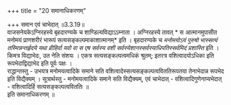 +++
title = "20 समानाधिकरणम्"

+++
समान एवं चाभेदात् ॥3.3.19॥  
वाजसनेयकेऽग्निरहस्ये बृहदारण्यके च शाण्डिल्यविद्याऽऽम्नाता । अग्निरहस्ये तावत् * स आत्मानमुपासीत मनोमयं प्राणशरीरं भारूपं सत्यसङ्कल्पमाकाशात्मानम्* इति । बृहदारण्यके च *मनोमयोऽयं पुरुषो भास्सत्यं तस्मिन्नन्तर्हृदये यथा व्रीहिर्वा यवो वा स एष सर्वस्य वशी सर्वस्येशानस्सर्वस्याधिपतिस्सर्वमिदं प्रशास्ति* इति । किमत्र विद्याभेदः, उत नेति संशयः । एकत्र सत्यसङ्कल्पत्वमधिकं श्रुतम्; इतरत्र वशित्वादयोऽधिका इति रूपभेदाद्विद्याभेद इति पूर्वः पक्षः ।   
राद्धान्तस्तु - उभयत्र मनोमयत्वादिके समाने सति वशित्वादेस्सत्यसङ्कल्पत्वविततिरूपतया तेनाभेदान्न रूपभेद इति विद्यैक्यम् । सूत्रार्थस्तु - मनोमयत्वादिके समाने सति विद्यैक्यम्, एवं चाभेदात् - वशित्वादिगुणेनाप्यभेदात् - वशित्वादिर्हि सत्यसङ्कल्पत्वविततिः ॥   
इति समानाधिकरणम् ॥